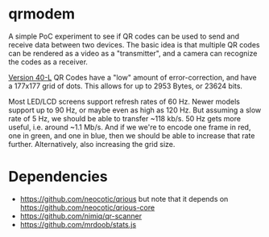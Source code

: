 # qrmodem

A simple PoC experiment to see if QR codes can be used to send and receive data between
two devices. The basic idea is that multiple QR codes can be rendered as a video as a
"transmitter", and a camera can recognize the codes as a receiver.

[Version 40-L](https://en.wikipedia.org/wiki/QR_code#Storage) QR Codes have a "low"
amount of error-correction, and have a 177x177 grid of dots. This allows for up to
2953 Bytes, or 23624 bits.

Most LED/LCD screens support refresh rates of 60 Hz. Newer models support up to 90 Hz,
or maybe even as high as 120 Hz. But assuming a slow rate of 5 Hz, we should be able
to transfer ~118 kb/s. 50 Hz gets more useful, i.e. around ~1.1 Mb/s. And if we we're
to encode one frame in red, one in green, and one in blue, then we should be able to
increase that rate further. Alternatively, also increasing the grid size.

# Dependencies

* https://github.com/neocotic/qrious but note that it depends on https://github.com/neocotic/qrious-core
* https://github.com/nimiq/qr-scanner
* https://github.com/mrdoob/stats.js
